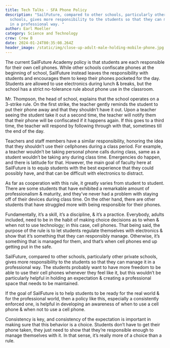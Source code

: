 ```yaml
---
title: Tech Talks - SFA Phone Policy
description: "SailFuture, compared to other schools, particularly other private
  schools, gives more responsibility to the students so that they can manage it
  in a professional way. "
author: Earl Moeller
category: Science and Technology
crew: Crew B
date: 2024-01-24T00:35:08.264Z
header_image: /static/img/close-up-adult-male-holding-mobile-phone.jpg
---
```

The current SailFuture Academy policy is that students are each responsible for their own cell phones. While other schools confiscate phones at the beginning of school, SailFuture instead leaves the responsibility with students and encourages them to keep their phones pocketed for the day. Students are allowed to use electronics during lunch & breaks, but the school has a strict no-tolerance rule about phone use in the classroom.
 
Mr. Thompson, the head of school, explains that the school operates on a 3-strike rule. On the first strike, the teacher gently reminds the student to put their phone away and that they shouldn’t have it out. Upon a teacher seeing the student take it out a second time, the teacher will notify them that their phone will be confiscated if it happens again. If this goes to a third time, the teacher will respond by following through with that, sometimes till the end of the day. 

Teachers and staff members have a similar responsibility, honoring the idea that they shouldn’t use their cellphones during a class period. For example, a teacher wouldn’t be taking personal phone calls during class, same as a student wouldn’t be taking any during class time. Emergencies do happen, and there is latitude for that. However, the main goal of faculty here at SailFuture is to equip students with the best experience that they could possibly have, and that can be difficult with electronics to distract. 

As far as cooperation with this rule, it greatly varies from student to student. There are some students that have exhibited a remarkable amount of professionalism & maturity, and they’ve never had a problem with staying off of their devices during class time. On the other hand, there are other students that have struggled more with being  responsible for their phones. 

Fundamentally, it’s a skill, it’s a discipline, & it’s a practice. Everybody, adults included, need to be in the habit of making choice decisions as to when & when not to use technology; in this case, cell phones. That being said, the purpose of the rule is to let students regulate themselves with electronics & show that it’s something that they can responsibly manage. Otherwise, it’s something that is managed for them, and that’s when cell phones end up getting put in the safe. 

SailFuture, compared to other schools, particularly other private schools, gives more responsibility to the students so that they can manage it in a professional way. The students probably want to have more freedom to be able to use their cell phones whenever they feel like it, but this wouldn’t be particularly helpful in holding an expectation & creating a professional space that needs to be maintained. 

If the goal of SailFuture is to help students to be ready for the real world & for the professional world, then a policy like this, especially a consistently enforced one, is helpful in developing an awareness of when to use a cell phone & when not to use a cell phone.

Consistency is key, and consistency of the expectation is important in making sure that this behavior is a choice. Students don’t have to get their phone taken, they just need to show that they’re responsible enough to manage themselves with it. In that sense, it’s really more of a choice than a rule.
